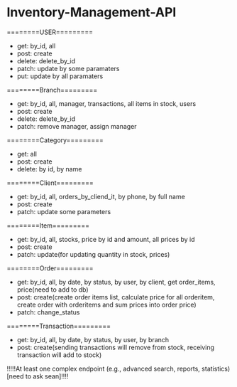 # Inventory-Management-API

========USER=========

- get: by_id, all
- post: create
- delete: delete_by_id
- patch: update by some paramaters
- put: update by all paramaters

========Branch=========

- get: by_id, all, manager, transactions, all items in stock, users
- post: create
- delete: delete_by_id
- patch: remove manager, assign manager

========Category=========

- get: all
- post: create
- delete: by id, by name

========Client=========

- get: by_id, all, orders_by_cliend_it, by phone, by full name
- post: create
- patch: update some parameters

========Item=========

- get: by_id, all, stocks, price by id and amount, all prices by id
- post: create
- patch: update(for updating quantity in stock, prices)

========Order=========

- get: by_id, all, by date, by status, by user, by client, get order_items, price(need to add to db)
- post: create(create order items list, calculate price for all orderitem, create order with orderitems and sum prices into order price)
- patch: change_status

========Transaction=========

- get: by_id, all, by date, by status, by user, by branch
- post: create(sending transactions will remove from stock, receiving transaction will add to stock)

!!!!!At least one complex endpoint (e.g., advanced search, reports, statistics)[need to ask sean]!!!!
